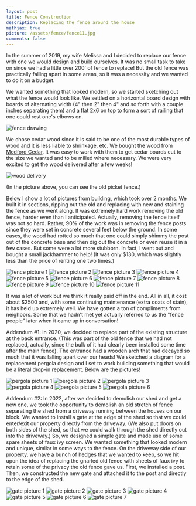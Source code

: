 ```yaml
---
layout: post
title: Fence Construction
description: Replacing the fence around the house
mathjax: true
picture: /assets/fence/fence11.jpg
comments: false
---
```


In the summer of 2019, my wife Melissa and I decided to replace our fence with one we would design and build ourselves. It was no small task to take on since we had a little over 200' of fence to replace! But the old fence was practically falling apart in some areas, so it was a necessity and we wanted to do it on a budget.

We wanted something that looked modern, so we started sketching out what the fence would look like. We settled on a horizontal board design with boards of alternating width (4" then 2" then 4" and so forth with a couple inches separating them) and a flat 2x6 on top to form a sort of railing that one could rest one's elbows on.

![fence drawing](/assets/fence/drawing.jpg)

We chose cedar wood since it is said to be one of the most durable types of wood and it is less liable to shrinkage, etc. We bought the wood from [Medford Cedar](https://medfordcedar.com/). It was easy to work with them to get cedar boards cut to the size we wanted and to be milled where necessary. We were very excited to get the wood delivered after a few weeks!

![wood delivery](/assets/fence/wood_delivery.jpg)

(In the picture above, you can see the old picket fence.)

Below I show a lot of pictures from building, which took over 2 months. We built it in sections, ripping out the old and replacing with new and staining the fence as we went along. It was extremely hard work removing the old fence, harder even than I anticipated. Actually, removing the fence itself was not so hard. Rather, 90% of the work was in removing the fence posts since they were set in concrete several feet below the ground. In some cases, the wood had rotted so much that one could simply shimmy the post out of the concrete base and then dig out the concrete or even reuse it in a few cases. But some were a lot more stubborn. In fact, I went out and bought a small jackhammer to help! (It was only $130, which was slightly less than the price of renting one two times.)

![fence picture 1](/assets/fence/fence1.jpg)
![fence picture 2](/assets/fence/fence2.jpg)
![fence picture 3](/assets/fence/fence3.jpg)
![fence picture 4](/assets/fence/fence4.jpg)
![fence picture 5](/assets/fence/fence5.jpg)
![fence picture 6](/assets/fence/fence6.jpg)
![fence picture 7](/assets/fence/fence7.jpg)
![fence picture 8](/assets/fence/fence8.jpg)
![fence picture 9](/assets/fence/fence9.jpg)
![fence picture 10](/assets/fence/fence10.jpg)
![fence picture 11](/assets/fence/fence11.jpg)

It was a lot of work but we think it really paid off in the end. All in all, it cost about $2500 and, with some continuing maintenance (extra coats of stain), it has held up extremely well. We have gotten a ton of compliments from neighbors. Some that we hadn't met yet actually referred to us the "fence people" later when it came up in conversation!

Addendum #1: In 2020, we decided to replace part of the existing structure at the back entrance. (This was part of the old fence that we had not replaced, actually, since the bulk of it had clearly been installed some time after the main fence). The entrance had a wooden arch that had decayed so much that it was falling apart over our heads! We sketched a diagram for a replacement pergola design and I set to work building something that would be a literal drop-in replacement. Below are the pictures!

![pergola picture 1](/assets/fence/pergola1.jpg)
![pergola picture 2](/assets/fence/pergola2.jpg)
![pergola picture 3](/assets/fence/pergola3.jpg)
![pergola picture 4](/assets/fence/pergola4.jpg)
![pergola picture 5](/assets/fence/pergola5.jpg)
![pergola picture 6](/assets/fence/pergola6.jpg)

Addendum #2: In 2022, after we decided to demolish our shed and get a new one, we took the opportunity
to demolish an old stretch of fence separating the shed from a driveway running between the houses
on our block. We wanted to install a gate at the edge of the shed so that we could enter/exit our
property directly from the driveway. (We also put doors on both sides of the shed, so that we could
walk through the shed directly out into the driveway.) So, we designed a simple gate and made use
of some spare sheets of faux ivy screen. We wanted something that looked modern and unique, similar
in some ways to the fence. On the driveway side of our property, we have a bunch of hedges that we
wanted to keep, so we hit upon the idea of replacing the gnarled old fence with sheets of faux ivy
to retain some of the privacy the old fence gave us. First, we installed a post. Then, we constructed
the new gate and attached it to the post and directly to the edge of the shed.

![gate picture 1](/assets/fence/gate1.jpg)
![gate picture 2](/assets/fence/gate2.jpg)
![gate picture 3](/assets/fence/gate3.jpg)
![gate picture 4](/assets/fence/gate4.jpg)
![gate picture 5](/assets/fence/gate5.jpg)
![gate picture 6](/assets/fence/gate6.jpg)
![gate picture 7](/assets/fence/gate7.jpg)
